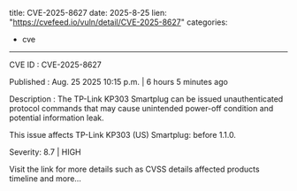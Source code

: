  
title: CVE-2025-8627
date: 2025-8-25
lien: "https://cvefeed.io/vuln/detail/CVE-2025-8627"
categories:
  - cve
---

CVE ID : CVE-2025-8627

Published :  Aug. 25
2025
10:15 p.m. | 6 hours
5 minutes ago

Description : The TP-Link KP303 Smartplug can be issued unauthenticated protocol commands that may cause unintended power-off condition and potential information leak.

This issue affects TP-Link KP303 (US) Smartplug: before 1.1.0.

Severity: 8.7 | HIGH

Visit the link for more details
such as CVSS details
affected products
timeline
and more...
